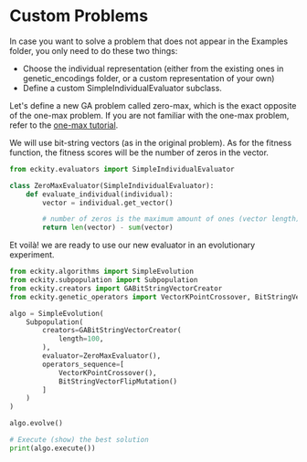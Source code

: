 # Custom Problems

In case you want to solve a problem that does not appear in the Examples folder, you only need to do these two things:
- Choose the individual representation (either from the existing ones in genetic_encodings folder, or a custom representation of your own)
- Define a custom SimpleIndividualEvaluator subclass.

Let's define a new GA problem called zero-max, which is the exact opposite of the one-max problem.
If you are not familiar with the one-max problem, refer to the [one-max tutorial](tutorials/one-max.md).

We will use bit-string vectors (as in the original problem).
As for the fitness function, the fitness scores will be the number of zeros in the vector.

```python
from eckity.evaluators import SimpleIndividualEvaluator

class ZeroMaxEvaluator(SimpleIndividualEvaluator):
    def evaluate_individual(individual):
        vector = individual.get_vector()

        # number of zeros is the maximum amount of ones (vector length) minus the actual amount of ones (vector sum)
        return len(vector) - sum(vector)
```

Et voilà! we are ready to use our new evaluator in an evolutionary experiment.

```python
from eckity.algorithms import SimpleEvolution
from eckity.subpopulation import Subpopulation
from eckity.creators import GABitStringVectorCreator
from eckity.genetic_operators import VectorKPointCrossover, BitStringVectorFlipMutation

algo = SimpleEvolution(
    Subpopulation(
        creators=GABitStringVectorCreator(
            length=100,
        ),
        evaluator=ZeroMaxEvaluator(),
        operators_sequence=[
            VectorKPointCrossover(),
            BitStringVectorFlipMutation()
        ]
    )
)

algo.evolve()

# Execute (show) the best solution
print(algo.execute())
```
